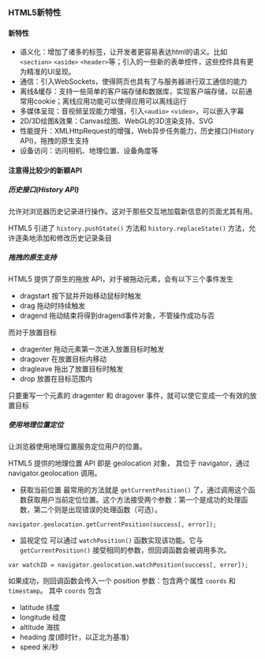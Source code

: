 ### HTML5新特性

#### 新特性

- 语义化：增加了诸多的标签，让开发者更容易表达html的语义。比如`<section>` `<aside>` `<header>`等；引入的一些新的表单控件，这些控件具有更为精准的UI呈现。
- 通信：引入WebSockets，使得网页也具有了与服务器进行双工通信的能力
- 离线&缓存：支持一些简单的客户端存储和数据库，实现客户端存储，以前通常用cookie；离线应用功能可以使得应用可以离线运行
- 多媒体呈现：音视频呈现能力增强，引入`<audio>` `<video>`，可以嵌入字幕
- 2D/3D绘图&效果：Canvas绘图、WebGL的3D渲染支持、SVG
- 性能提升：XMLHttpRequest的增强，Web异步任务能力，历史接口(History API)，拖拽的原生支持
- 设备访问：访问相机、地理位置、设备角度等



#### 注意得比较少的新颖API

##### 历史接口(History API)

允许对浏览器历史记录进行操作。这对于那些交互地加载新信息的页面尤其有用。

HTML5 引进了 `history.pushState()` 方法和 `history.replaceState()` 方法，允许逐条地添加和修改历史记录条目



##### 拖拽的原生支持

HTML5 提供了原生的拖放 API，对于被拖动元素，会有以下三个事件发生

- dragstart 按下鼠并开始移动鼠标时触发
- drag 拖动时持续触发
- dragend 拖动结束将得到dragend事件对象，不管操作成功与否

而对于放置目标

- dragenter 拖动元素第一次进入放置目标时触发
- dragover 在放置目标内移动
- dragleave 拖出了放置目标时触发
- drop 放置在目标范围内

只要重写一个元素的 dragenter 和 dragover 事件，就可以使它变成一个有效的放置目标



##### 使用地理位置定位

 让浏览器使用地理位置服务定位用户的位置。

HTML5 提供的地理位置 API 即是 geolocation 对象， 其位于 navigator，通过 navigator.geolocation 调用。

- 获取当前位置 最常用的方法就是 `getCurrentPosition()` 了，通过调用这个函数获取用户当前定位位置。这个方法接受两个参数：第一个是成功的处理函数，第二个则是出现错误的处理函数（可选）。

```
navigator.geolocation.getCurrentPosition(success[, error]);
```

- 监视定位 可以通过 `watchPosition()` 函数实现该功能。它与 `getCurrentPosition()` 接受相同的参数，但回调函数会被调用多次。

```
var watchID = navigator.geolocation.watchPosition(success[, error]);
```

如果成功，则回调函数会传入一个 position 参数：包含两个属性 `coords` 和 `timestamp`。 其中 `coords` 包含

- latitude 纬度
- longitude 经度
- altitude 海拔
- heading 度(顺时针，以正北为基准)
- speed 米/秒
